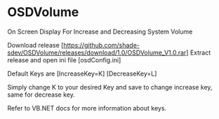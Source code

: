 # OSDVolume
On Screen Display For Increase and Decreasing System Volume

Download release [https://github.com/shade-sdev/OSDVolume/releases/download/1.0/OSDVolume_V1.0.rar]
Extract release and open ini file [osdConfig.ini]

Default Keys are
[IncreaseKey=K]
[DecreaseKey=L]

Simply change K to your desired Key and save to change increase key, same for decrease key.

Refer to VB.NET docs for more information about keys.
